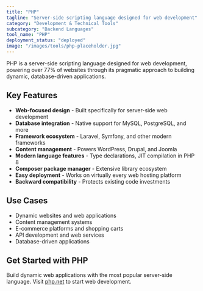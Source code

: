 ```yaml
---
title: "PHP"
tagline: "Server-side scripting language designed for web development"
category: "Development & Technical Tools"
subcategory: "Backend Languages"
tool_name: "PHP"
deployment_status: "deployed"
image: "/images/tools/php-placeholder.jpg"
---
```

PHP is a server-side scripting language designed for web development, powering over 77% of websites through its pragmatic approach to building dynamic, database-driven applications.

## Key Features

- **Web-focused design** - Built specifically for server-side web development
- **Database integration** - Native support for MySQL, PostgreSQL, and more
- **Framework ecosystem** - Laravel, Symfony, and other modern frameworks
- **Content management** - Powers WordPress, Drupal, and Joomla
- **Modern language features** - Type declarations, JIT compilation in PHP 8
- **Composer package manager** - Extensive library ecosystem
- **Easy deployment** - Works on virtually every web hosting platform
- **Backward compatibility** - Protects existing code investments

## Use Cases

- Dynamic websites and web applications
- Content management systems
- E-commerce platforms and shopping carts
- API development and web services
- Database-driven applications

## Get Started with PHP

Build dynamic web applications with the most popular server-side language. Visit [php.net](https://www.php.net) to start web development.